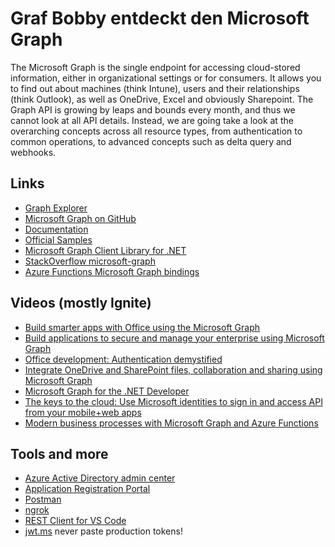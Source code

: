 # Graf Bobby entdeckt den Microsoft Graph 

The Microsoft Graph is the single endpoint for accessing cloud-stored information, either in organizational 
settings or for consumers. It allows you to find out about machines (think Intune), users and their relationships 
(think Outlook), as well as OneDrive, Excel and obviously Sharepoint. The Graph API is growing by leaps and bounds 
every month, and thus we cannot look at all API details. Instead, we are going take a look at the overarching 
concepts across all resource types, from authentication to common operations, to advanced concepts 
such as delta query and webhooks. 

## Links

* [Graph Explorer](http://aka.ms/ge)
* [Microsoft Graph on GitHub](https://github.com/MicrosoftGraph)
* [Documentation](https://developer.microsoft.com/en-us/graph/docs/concepts/overview)
* [Official Samples](https://developer.microsoft.com/en-us/graph/code-samples-and-sdks)
* [Microsoft Graph Client Library for .NET](https://github.com/microsoftgraph/msgraph-sdk-dotnet)
* [StackOverflow microsoft-graph](https://stackoverflow.com/questions/tagged/microsoft-graph)
* [Azure Functions Microsoft Graph bindings](https://docs.microsoft.com/en-us/azure/azure-functions/functions-bindings-microsoft-graph)

## Videos (mostly Ignite)

* [Build smarter apps with Office using the Microsoft Graph](https://channel9.msdn.com/Events/Ignite/Microsoft-Ignite-Orlando-2017/BRK3080)
* [Build applications to secure and manage your enterprise using Microsoft Graph](https://channel9.msdn.com/Events/Ignite/Microsoft-Ignite-Orlando-2017/BRK3388)
* [Office development: Authentication demystified](https://channel9.msdn.com/Events/Ignite/Microsoft-Ignite-Orlando-2017/BRK3225)
* [Integrate OneDrive and SharePoint files, collaboration and sharing using Microsoft Graph](https://channel9.msdn.com/Events/Ignite/Microsoft-Ignite-Orlando-2017/BRK3039)
* [Microsoft Graph for the .NET Developer](https://channel9.msdn.com/Events/dotnetConf/2017/T229)
* [The keys to the cloud: Use Microsoft identities to sign in and access API from your mobile+web apps](https://channel9.msdn.com/Events/Ignite/Microsoft-Ignite-Orlando-2017/BRK3207)
* [Modern business processes with Microsoft Graph and Azure Functions](https://channel9.msdn.com/Events/Ignite/Microsoft-Ignite-Orlando-2017/BRK3202)

## Tools and more

* [Azure Active Directory admin center](https://aad.portal.azure.com/)
* [Application Registration Portal](https://apps.dev.microsoft.com/)
* [Postman](https://www.getpostman.com/)
* [ngrok](https://ngrok.com/)
* [REST Client for VS Code](http://josephwoodward.co.uk/2017/10/rest-%20client-for-vs-Code-an-elegant-alternative-postman)
* [jwt.ms](http://jwt.ms/) never paste production tokens!
